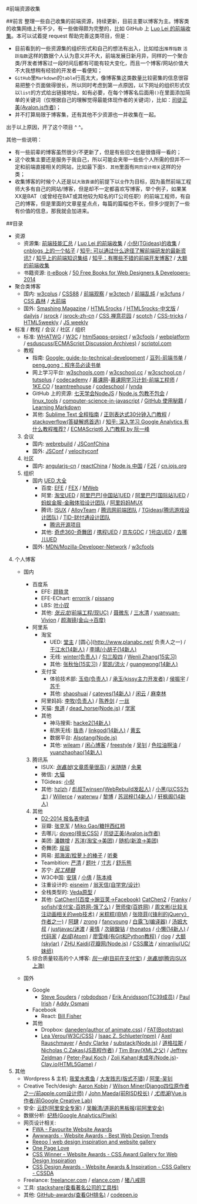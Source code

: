 #前端资源收集

##前言
整理一些自己收集的前端资源，持续更新，目前主要以博客为主。博客类的收集网络上有不少，有一些做得颇为完整的，比如 GitHub 上 [Luo Lei 的前端收集](https://github.com/foru17/front-end-collect)。本可以试着提 request 帮助完善这类项目，但是：

- 目前看到的一些资源集的组织形式和自己的想法有出入，比如给出`推荐指数` `活跃指数`这样的数据个人认为意义并不大，前端发展日新月异，同样的一个聚合类/开发者博客过一段时间后都有可能有较大变化，而且一个博客/网站价值大不大我想稍有经验的开发者一看便知；
- `GitHub`里`Markdown`的`table`行高太大，像博客集这类数量比较密集的信息很容易把整个页面做得很长，所以同时考虑到第一点原因，以下网址的组织形式仅以`list`的方式给出链接地址，如有必要，在每个博客名后面用`()`在里面添加简单的关键词（仅根据自己的理解觉得最能体现作者的关键词），比如：[司徒正美(Avalon.js作者)](http://www.cnblogs.com/rubylouvre/)；
- 并不打算局限于博客集，还有其他不少资源也一并收集在一起。

出于以上原因，开了这个项目 ^ ^。

其他一些说明：

- 有一些前辈的博客虽然很少/不更新了，但是有些旧文也是很值得一看的；
- 这个收集主要还是服务于我自己，所以可能会夹带一些些个人所需的但并不一定和前端直接相关的网站，比如最下面`5. 其他`里面有`网页设计相关`这样的分类；
- 收集博客的时候个人还是以`大致靠谱`的前提下以`全`作为目标，因为虽然前端工程师大多有自己的网站/博客，但是却不一定都喜欢写博客，举个例子，如果某XX是BAT（或曾经在BAT或其他较为知名的IT公司任职）的前端工程师，有自己的博客，但是里面的文章星星点点，每篇的篇幅也不长，但多少提到了一些有价值的信息，那我就会加进来。

##目录

- 资源
	- 资源集: [前端技能汇总](https://github.com/JacksonTian/fks) / [Luo Lei 的前端收集](https://github.com/foru17/front-end-collect) / [小倪(TGideas)的收集](http://www.whycss.com/) / [cnblogs 上的一个帖子](http://www.cnblogs.com/jingangel/archive/2012/06/16/2551535.html) / [知乎: 可以通过什么途径了解前端研发的最新资讯?](http://www.zhihu.com/question/29940477/answer/46269351) / [知乎上的前端知识集结](http://www.zhihu.com/question/20246142) / [知乎：有哪些不错的前端开发博客?](http://www.zhihu.com/question/19951193) / [大额的前端收集](http://www.cnblogs.com/skylar/p/front-end-resource-javascript.html)
	- 书籍资源: [it-eBook](http://it-ebooks.info/) / [50 Free Books for Web Designers & Developers-2014](http://speckyboy.com/2015/01/12/free-web-design-ebooks-2014/)
- 聚合类博客
	- 国内: [w3cplus](http://www.w3cplus.com/) / [CSS88](http://www.css88.com/) / [前端观察](http://www.qianduan.net/) / [w3ctech](http://www.w3ctech.com/) / [前端乱炖](http://www.html-js.com/) / [w3cfuns](http://www.w3cfuns.com/) / [CSS 森林](http://www.cssforest.org/) / [大前端](http://www.daqianduan.com/)
	- 国外: [Smashing Magazine](http://www.smashingmagazine.com/) / [HTML5rocks](http://www.html5rocks.com/) / [HTML5rocks-中文版](http://www.html5rocks.com/zh/) / [dailyjs](http://dailyjs.com/) / [jsrock](http://jsrocks.org/) / [jsrock-zh-cn](http://jsrocks.org/cn/) / [CSS 禅意花园](http://www.csszengarden.com/) / [scotch](https://scotch.io/) / [CSS-tricks](https://css-tricks.com/) / [HTML5weekly](http://html5weekly.com/) / [JS weekly](http://javascriptweekly.com/)
- 标准 / 教程 / 会议 / 社区 / 组织
	- 标准: [WHATWG](https://whatwg.org/) / [W3C](https://www.w3.org) / [html5apps-project](http://html5apps-project.eu/) / [w3cfools](http://www.w3fools.com/) / [webplatform](http://www.webplatform.org/) / [esduscuss(ECMAScript Discussion Archives)](https://esdiscuss.org/) / [scriptol.com](http://www.scriptol.com/)
	- 教程
		- 指南: [Google: guide-to-technical-development](https://www.google.com/about/careers/students/guide-to-technical-development.html) / [豆列-前端书单](http://www.douban.com/doulist/37622307/) / [peng_gong：程序员必读书单](http://lucida.me/blog/developer-reading-list/)
		- 网上学习平台: [w3schools.com](http://www.w3schools.com/) / [w3cschool.cc](http://www.w3cschool.cc/) / [w3cschool.cn](http://www.w3cschool.cn/) / [tutsplus](http://tutsplus.com/) / [codecademy](http://www.codecademy.co) / [慕课网](http://www.imooc.com/)-[慕课网学习计划-前端工程师](http://www.imooc.com/course/programdetail/pid/32?from=itblog) / [1KE.CO](http://1ke.co/) / [teamtreehouse](https://teamtreehouse.com/) / [codeschool](https://www.codeschool.com/) / [lynda](http://www.lynda.com/)
		- GitHub 上的资源: [七天学会NodeJS](https://github.com/nqdeng/7-days-nodejs) / [Node.js 包教不包会](https://github.com/alsotang/node-lessons) / [linux_tools](https://github.com/me115/linuxtools_rst) / [computer-science-in-javascript](https://github.com/nzakas/computer-science-in-javascript) / [GitHub 使用秘籍](https://github.com/tiimgreen/github-cheat-sheet) / [Learning Markdown](https://github.com/LearnShare/Learning-Markdown)
		- 其他: [Sublime Text 全程指南](http://zh.lucida.me/blog/sublime-text-complete-guide/) / [正则表达式30分钟入门教程](http://deerchao.net/tutorials/regex/regex.htm) / [stackoverflow(答疑解惑首选)](http://stackoverflow.com/) / [知乎: 深入学习 Google Analytics 有什么教程推荐?](http://www.zhihu.com/question/19599402) / [ECMAScript6 入门教程 by 阮一峰](http://es6.ruanyifeng.com/)
	3. 会议
		- 国内: [webrebuild](http://www.webrebuild.org/) / [JSConfChina](http://jsconf.cn/)
		- 国外: [JSConf](http://jsconf.com/) / [velocityconf](http://velocityconf.com/)
	4. 社区
		- 国内: [angularjs-cn](http://angularjs.cn/) / [reactChina](http://react-china.org/) / [Node.js 中国](https://cnodejs.org/) / [F2E](http://www.f2e.im/) / [cn.iojs.org](http://cn.iojs.org/)
	5. 组织
		- 国内
			[UED 大全](http://rensanning.iteye.com/blog/1585046)
			- 百度: [EFE](http://efe.baidu.com) / [FEX](http://fex.baidu.com/) / [MWeb](http://mweb.baidu.com/)
			- 阿里: [淘宝UED](http://ued.taobao.org/blog/) / [阿里巴巴[中国站]UED](http://www.aliued.cn/) / [阿里巴巴[国际站]UED](http://www.aliued.com/) / [蚂蚁金服-金融体验设计团队](http://alipayifed.com) / [阿里妈妈MUX](http://mux.alimama.com/)
			- 腾讯: [ISUX](http://isux.tencent.com/) / [AlloyTeam](http://www.alloyteam.com/) / [腾讯网前端团队](http://qqfe.org/) / [TGideas(腾讯游戏设计团队)](http://tgideas.qq.com/) / [TID-财付通设计团队](http://tid.tenpay.com/)
				- [腾讯开源项目](http://tencentopen.github.io/)
			- 其他: [奇虎360-奇舞团](http://www.75team.com/) / [携程UED](http://ued.ctrip.com/blog/?cat=3) / [京东GDC](http://jdc.jd.com/about) / [1号店UED](http://ued.yhd.com/blog) / [去哪儿UED](http://ued.yhd.com/blog)
		- 国外: [MDN/Mozilla-Developer-Network](https://developer.mozilla.org) / [w3cfools](http://www.w3fools.com/)
4. 个人博客
	- 国内
		- 百度系
			- EFE: [顾轶灵](http://lync.in/)
			- EFE-EChart: [errorrik](http://hi.baidu.com/erik168) / [pissang](http://weibo.com/pissang)
			- LBS: [叶小钗](http://www.cnblogs.com/yexiaochai)
			- 其他: [_张云龙_(前端工程/现UC)](https://github.com/fouber/blog) / [聂微东](http://www.cnblogs.com/Darren_code/) / [三水清](http://js8.in/) / [yuanyuan-Vivion](http://www.bokeyy.com/) / [颜海镜(金山->百度)](http://yanhaijing.com/)
		- 阿里系
			- 淘宝
				- UED: [堂主](http://www.osmn00.com) / [圆心](http://www.planabc.net/ 负责人之一) / [于江水(14新人)](http://yujiangshui.com/) / [李靖/小胡子(14新人)](http://barretlee.com/)
				- 无线: [winter(负责人)](http://www.cnblogs.com/winter-cn) / [勾三股四](http://jiongks.name/about/) / [Wenli Zhang(15实习)](http://zhangwenli.com/)
				- 其他: [张秋怡(15实习)](http://joyeecheung.cnblogs.com/) / [郭凯/流火](http://www.benben.cc/) / [guangwong(14新人)](http://guangwong.com/)
			- 支付宝
				- 体验技术部: [玉伯(负责人)](http://lifesinger.github.com/) / [承玉(kissy主力开发者)](http://blog.yiminghe.me/) / [侯振宇](http://www.cnblogs.com/sskyy/) / [苏千](http://fengmk2.com/)
				- 其他: [shaoshuai](http://shaoshuai.me/) / [cateyes(14新人)](http://cateyes.blue/) / [闲云](http://hotoo.me/) / [麻幸林](http://www.hsinglin.com)
			- 阿里妈妈: [李牧(负责人)](http://limu.iteye.com/) / [陈养剑](http://cyj.me/about/) / [一丝](http://www.iyunlu.com/view/)
			- 天猫: [鬼道](http://luics.com/?from=inf&wvr=5&loc=infblog) / [dead_horse(Node.js)](https://github.com/dead-horse) / [学家](http://6174.github.io/)
			- 其他
				- 神马搜索: [hacke2(14新人)](http://www.hacke2.cn/)
				- 航旅无线: [抜赤](http://jayli.github.io/blog/) / [linkgod(14新人)](http://www.linkgod.net/) / [黄玄](http://huangxuan.me/)
				- 数据平台: [Alsotang(Node.js)](http://fxck.it)
				- 其他: [wileam](http://wileam.com/) / [闲心博客](http://sentsin.com/) / [freestyle](http://freestyle21.cn/about/) / [吴钊](http://www.neoease.com/) / [色拉油啊油](http://www.cnblogs.com/dolphinX/) / [yuanzhaohao(14新人)](http://www.yuanzhaohao.com/)
		3. 腾讯系
			- ISUX: [_张鑫旭_(文章质量很高)](http://www.zhangxinxu.com/) / [米随随](http://s5s5.me/) / [余果](http://yuguo.us/)
			- 微信: [大猫](http://bigc.at/)
			- TGideas: [小倪](http://www.smallni.com/about/)
			- 其他: [hzlzh](http://hzlzh.io/) / [彪叔Twinsen(WebRebuild发起人)](http://www.twinsenliang.net/) / [小黑(以CSS为主)](http://xiaoho.com/) / [Willerce](http://willerce.com/) / [waterwu](http://blog.waterwu.me/) / [黎博](http://www.mxgw.info/) / [苏润梓(14新人)](http://www.surunzi.com/) / [轩枫阁(14新人)](http://www.xuanfengge.com/)
		4. 其他
			- [D2-2014 报名表申请](https://github.com/soulteary/Get-D2-2014-Ticket/tree/master/tickets)
			- 豆瓣: [张克军](http://hikejun.com/) / [Miko Gao/糖拌西红柿](http://gaowhen.com/)
			- 去哪儿: [doyeo(擅长CSS)](http://blog.doyoe.com/) / [司徒正美(Avalon.js作者)](http://www.cnblogs.com/rubylouvre/)
			- 美团: [潘魏增](http://panweizeng.com/?from=inf&wvr=5&loc=infblog) / [苏洋(淘宝->美团)](http://www.soulteary.com/)	/ [随机(新浪->美团)](http://random.cnblogs.com)
			- 奇舞团: [屈屈](https://www.imququ.com/)
			- 网易: [郑海波/栓萝卜的棒子](http://leeluolee.github.io/) / [听秦](http://weibo.com/unbug)
			- Teambition: [严清](http://github.com/zensh) / [题叶](http://tiye.me) / [寸志](http://island205.com/) / [舒乐熊](http://sunebear.com/about)
			- 苏宁: [_民工精髓_](http://xufei.gitpress.org)
			- W3C中国: [安琪](http://weibo.com/angelatw3c) / [小倩](http://weibo.com/siusinng) / [陈本峰](http://weibo.com/chenbenfeng)
			- 注重设计的: [eisneim](http://eisneim.github.io/) / [翁天信(自学党/设计)](http://blog.dandyweng.com/)
			- 全栈类型的: [Veda原型](http://www.nowamagic.net/) /
			- 其他: [CatChen1(百度->豌豆荚->Facebook)](http://chinese.catchen.me/) [CatChen2](http://cathsfz.cnblogs.com/) / [Franky](http://www.cnblogs.com/_franky/) / [sofish(支付宝-百姓网-饿了么)](http://sofi.sh/) / [贺师俊(百姓网)](http://hax.iteye.com/) / [周文彬(比较关注动画相关的web技术)](http://www.zhouwenbin.com) / [米粽粽(IBM)](http://myst729.github.io/) / [张晓菲(《锋利的jQuery》作者之一)](http://shawphy.com/) / [阿肆](http://www.ivershuo.com/) / [zrong](http://zengrong.net/) / [fancyoung](http://fancyoung.com/) / [白露飞(编译器)](http://typeof.net/) / [汤姆大叔](http://www.cnblogs.com/TomXu) / [justjavac/迷渡](http://justjavac.com/) / [豪情](http://jikey.cnblogs.com/) / [次碳酸钴](http://www.web-tinker.com/) /  [thonatos](http://www.thonatos.com/blog) / [小懒(14新人)](http://laispace.com/) / [代码家](http://blog.daimajia.com/) / [_赵成_(Atom)](http://cheng.guru/) / [廖雪峰(有Git和Python教程)](http://www.liaoxuefeng.com/) / [rlog](http://rlog.cn/) / [大额(skylar)](http://www.cnblogs.com/) / [ZHU Kaidi(花瓣网/Node.js)](http://xcoder.in/) / [CSS魔法](https://github.com/cssmagic/blog) / [xinranliu(UC/妹纸)](http://xinranliu.me/)
		5. 综合质量较高的个人博客: [_阮一峰_(目前在支付宝)](http://www.ruanyifeng.com/blog/) / [_张鑫旭_(腾讯ISUX上海)](http://www.zhangxinxu.com/)

	- 国外
		- Google
			- [Steve Souders](http://www.stevesouders.com/) / [robdodson](http://robdodson.me/) / [Erik Arvidsson(TC39成员)](http://erik.eae.net) / [Paul Irish](http://www.paulirish.com/) / [Addy Osmani](http://addyosmani.com/blog/)
		- Facebook
			- React: [Bill Fisher](http://fisherwebdev.com/about)
		- 其他
			- Dropbox: [daneden(author of animate.css)](http://daneden.me/) / [FAT(Bootstrap)](http://byfat.xxx/)
			- [Lea Verou(W3C/CSS)](http://lea.verou.me/) / [Isaac Z. Schlueter(npm)](http://izs.me/) / [Axel Rauschmayer](http://www.2ality.com/) / [Andy Clarke](http://www.stuffandnonsense.co.uk/)
 / [substack(Node.js)](http://substack.net/) / [道格拉斯](http://www.crockford.com/) / [Nicholas C.Zakas(JS高程作者)](http://www.nczonline.net/) / [Tim Bray(XML之父)](http://www.tbray.org/ongoing/) / [Jeffrey Zeldman](http://www.zeldman.com/) / [Peter-Paul Koch](http://www.webstandards.org/about/members/ppk/) / [Zoli Kahan(未成年/Node.js)](https://github.com/Zolmeister)-[Clay.io(HTML5Game)](https://clay.io/) /
5. 其他
	- Wordpress & 主机: [我爱水煮鱼](http://blog.wpjam.com/) / [大发贱志(版式不错)](http://fatesinger.com/) / [阿里-吴钊](http://www.neoease.com/)
	- Creative Tech/desigh: [Aaron Kobin](http://www.aaronkoblin.com/) / [Wilson Miner(Django四位原作者之一/前apple.com设计师)](http://wilsonminer.com/) / [John Maeda(前RISD校长)](http://en.wikipedia.org/wiki/John_Maeda) / [_尤雨溪_(Vue.js作者/前Google Creative Lab)](http://evanyou.me/)
	- 安全: [云舒(阿里安全专家)](http://www.icylife.net/) / [吴翰清/道哥的黑板报(前阿里安全)](http://www1.taosay.net/)
	- 数据分析: [纪杨(Google Analytics/Piwik)](http://jiyang.me/)
	- 网页设计相关:
		- [FWA - Favourite Website Awards](http://www.thefwa.com/)
		- [Awwwards - Website Awards - Best Web Design Trends](http://www.awwwards.com/)
		- [Reeoo | web design inspiration and website gallery](http://reeoo.com/)
		- [One Page Love](https://onepagelove.com/)
		- [CSS Winner - Website Awards - CSS Award Gallery for Web Design Inspiration](http://www.csswinner.com/)
		- [CSS Design Awards - Website Awards &amp; Inspiration - CSS Gallery - CSSDA](http://www.cssdesignawards.com/)
	- Freelance: [freelancer.com](https://www.freelancer.com) / [elance.com](https://www.elance.com/) / [猪八戒网](http://www.zhubajie.com/)
	- 工具: [stackshare(查看著名公司的工具栈)](http://stackshare.io/)
	- 其他: [GitHub-awards(查看GH排名)](http://github-awards.com/) / [codepen.io](http://codepen.io/)















